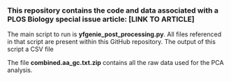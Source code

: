 ### This repository contains the code and data associated with a PLOS Biology special issue article: [LINK TO ARTICLE]

The main script to run is **yfgenie_post_processing.py**. All files referenced in that script are present within this GitHub repository. The output of this script a CSV file 

The file **combined.aa_gc.txt.zip** contains all the raw data used for the PCA analysis.
